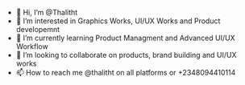 - 👋 Hi, I’m @Thalitht
- 👀 I’m interested in Graphics Works, UI/UX Works and Product developemnt
- 🌱 I’m currently learning Product Managment and Advanced UI/UX Workflow
- 💞️ I’m looking to collaborate on products, brand building and UI/UX works
- 📫 How to reach me @thalitht on all platforms or +2348094410114

<!---
Thalitht/Thalitht is a ✨ special ✨ repository because its `README.md` (this file) appears on your GitHub profile.
You can click the Preview link to take a look at your changes.
--->
